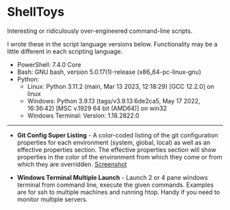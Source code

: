 # ShellToys
Interesting or ridiculously over-engineered command-line scripts. 

I wrote these in the script language versions below. Functionality may be a little different in each scripting language.

* PowerShell: 7.4.0 Core
* Bash: GNU bash, version 5.0.17(1)-release (x86_64-pc-linux-gnu)
* Python: 
  * Linux: Python 3.11.2 (main, Mar 13 2023, 12:18:29) [GCC 12.2.0] on linux
  * Windows: Python 3.9.13 (tags/v3.9.13:6de2ca5, May 17 2022, 16:36:42) [MSC v.1929 64 bit (AMD64)] on win32
  * Windows Terminal: Version: 1.18.2822.0

---

* **Git Config Super Listing** - A color-coded listing of the git configuration properties for each environment (system, global, local) as well as an effective properties section. The effective properties section will show properties in the color of the environment from which they come or from which they are overridden. [Screenshot](gitconfigsuperlist.png)

* **Windows Terminal Multiple Launch** - Launch 2 or 4 pane windows terminal from command line, execute the given commands. Examples are for ssh to multiple machines and running htop. Handy if you need to monitor multiple servers.



